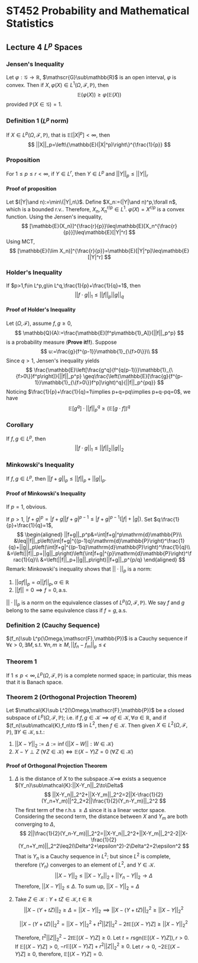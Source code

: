 # ST452 Probability and Mathematical Statistics

## Lecture 4 $L^p$ Spaces

### Jensen's Inequality

Let $\varphi:\mathscr{G}\to\mathbb{R}$, $\mathscr{G}\sub\mathbb{R}$ is an open interval, $\varphi$ is convex. Then if $X,\varphi(X)\in L^1(\Omega,\mathscr{F},\mathbb{P})$, then
$$
\mathbb{E}(\varphi(X))\geq\varphi(\mathbb{E}(X))
$$
provided $\mathbb{P}(X\in\mathscr{G})=1$.

### Definition 1 ($L^p$ norm)

If $X\in L^p(\Omega,\mathscr{F},\mathbb{P})$, that is $\mathbb{E}[|X|^p]<\infty$, then
$$
||X||_p=\left\{\mathbb{E}(|X|^p)\right\}^{\frac{1}{p}}
$$

### Proposition

For $1\leq p\leq r<\infty$, if $Y\in L^r$, then $Y\in L^p$ and $||Y||_p\leq||Y||_r$

#### Proof of proposition

Let $(|Y|\and n):=\min\{|Y|,n\}$. Define $X_n:=(|Y|\and n)^p,\forall n$, which is a bounded r.v.. Therefore, $X_n,X_n^{r/p}\in L^1$. $\varphi(X)=X^{r/p}$ is a convex function. Using the Jensen's inequality, 
$$
[\mathbb{E}(X_n)]^{\frac{r}{p}}\leq\mathbb{E}[X_n^{\frac{r}{p}}]\leq\mathbb{E}[|Y|^r]
$$
Using MCT, 
$$
[\mathbb{E}(\lim X_n)]^{\frac{r}{p}}=\mathbb{E}[|Y|^p]\leq\mathbb{E}[|Y|^r]
$$

### Holder's Inequality

If $p>1,f\in L^p,g\in L^q,\frac{1}{p}+\frac{1}{q}=1$, then
$$
||f\cdot g||_1\leq||f||_p||g||_q
$$

#### Proof of Holder's Inequality

Let $(\Omega,\mathscr{F})$, assume $f,g\geq0$, 
$$
\mathbb{Q}(A):=\frac{\mathbb{E}[f^p\mathbb{1}_A]}{||f||_p^p}
$$
is a probability measure (**Prove it!!**).  Suppose
$$
u:=\frac{g}{f^{p-1}}\mathbb{1}_{\{f>0\}}\\
$$
Since $q>1$, Jensen's inequality yields
$$
\frac{\mathbb{E}\left[\frac{g^q}{f^{q(p-1)}}\mathbb{1}_{\{f>0\}}f^p\right]}{||f||_p^p}
\geq\frac{\left(\mathbb{E}[\frac{g}{f^{p-1}}\mathbb{1}_{\{f>0\}}f^p]\right)^q}{||f||_p^{pq}}
$$
Noticing $\frac{1}{p}+\frac{1}{q}=1\implies p+q=pq\implies p+q-pq=0$, we have
$$
\mathbb{E}[g^q]\cdot||f||_p^q\geq (\mathbb{E}[g\cdot f])^q
$$

### Corollary

If $f,g\in L^p$, then
$$
||f\cdot g||_1\leq||f||_2||g||_2
$$

### Minkowski's Inequality

If $f,g\in L^p$, then $||f+g||_p\leq||f||_p+||g||_p$.

#### Proof of Minkowski's Inequality

If $p=1$, obvious.

If $p>1$, $|f+g|^p=|f+g||f+g|^{p-1}\leq|f+g|^{p-1}(|f|+|g|)$. Set $q:\frac{1}{p}+\frac{1}{q}=1$, 
$$
\begin{aligned}
||f+g||_p^p&=\int|f+g|^p\mathrm{d}\mathbb{P}\\
&\leq||f||_p\left(\int|f+g|^{(p-1)q}\mathrm{d}\mathbb{P}\right)^\frac{1}{q}+||g||_p\left(\int|f+g|^{(p-1)q}\mathrm{d}\mathbb{P}\right)^\frac{1}{q}\\
&=\left(||f||_p+||g||_p\right)\left(\int|f+g|^{p}\mathrm{d}\mathbb{P}\right)^\frac{1}{q}\\
&=\left(||f||_p+||g||_p\right)||f+g||_p^{p/q}
\end{aligned}
$$
Remark: Minkowski's inequality shows that $||\cdot||_p$ is a norm:

1. $||\alpha f||_p=\alpha||f||_p,\alpha\in\mathbb{R}$
2. $||f||=0\implies f=0,\text{a.s.}$

$||\cdot||_p$ is a norm on the equivalence classes of $L^p(\Omega,\mathscr{F},\mathbb{P})$. We say $f$ and $g$ belong to the same equivalence class if $f=g,\text{a.s.}$

### Definition 2 (Cauchy Sequence)

$(f_n)\sub L^p(\Omega,\mathscr{F},\mathbb{P})$ is a Cauchy sequence if $\forall\epsilon>0,\exists M,\text{s.t. }\forall n,m\geq M,||f_n-f_m||_p\leq\epsilon$

### Theorem 1

If $1\leq p<\infty,L^p(\Omega,\mathscr{F},\mathbb{P})$ is a complete normed space; in particular, this meas that it is Banach space.

### Theorem 2 (Orthogonal Projection Theorem)

Let $\mathcal{K}\sub L^2(\Omega,\mathscr{F},\mathbb{P})$ be a closed subspace of $L^p(\Omega,\mathscr{F},\mathbb{P})$; i.e. if $f,g\in\mathcal{K}\implies\alpha f\in\mathcal{K},\forall \alpha\in\mathbb{R}$, and if $(f_n)\sub\mathcal{K},f_n\to f$ in $L^2$, then $f\in\mathcal{K}$. Then given $X\in L^2(\Omega,\mathscr{F},\mathbb{P}),\exists Y\in\mathcal{K},\text{s.t.}$:

1. $||X-Y||_2:=\Delta:=\inf\{||X-W||:W\in\mathcal{K}\}$
2. $X-Y\perp Z\ (\forall Z\in\mathcal{K})\iff\mathbb{E}(X-Y)Z=0\ (\forall Z\in\mathcal{K})$

#### Proof of Orthogonal Projection Theorem

1. $\Delta$ is the distance of $X$ to the subspace $\mathcal{K}\implies$ exists a sequence $(Y_n)\sub\mathcal{K}:||X-Y_n||_2\to\Delta$
   $$
   ||X-Y_n||_2^2+||X-Y_m||_2^2=2||X-\frac{1}{2}(Y_n+Y_m)||^2_2+2||\frac{1}{2}(Y_n-Y_m)||_2^2
   $$
   The first term of the r.h.s $\geq\Delta$ since it is a linear vector space. Considering the second term, the distance between $X$ and $Y_m$ are both converging to $\Delta$, 
   $$
   2||\frac{1}{2}(Y_n-Y_m)||_2^2=||X-Y_n||_2^2+||X-Y_m||_2^2-2||X-\frac{1}{2}(Y_n+Y_m)||_2^2\leq2(\Delta^2+\epsilon^2)-2\Delta^2=2\epsilon^2
   $$
   That is $Y_n$ is a Cauchy sequence in $L^2$; but since $L^2$ is complete, therefore $(Y_n)$ converges to an element of $L^2$, and $Y\in\mathcal{K}$. 
   $$
   ||X-Y||_2\leq||X-Y_n||_2+||Y_n-Y||_2\to\Delta
   $$
   Therefore, $||X-Y||_2\leq\Delta$. To sum up, $||X-Y||_2=\Delta$

2. Take $Z\in\mathcal{K}:Y+tZ\in\mathcal{K},t\in\mathbb{R}$
   $$
   ||X-(Y+tZ)||_2\geq\Delta=||X-Y||_2\implies||X-(Y+tZ)||_2^2\geq||X-Y||_2^2
   $$

   $$
   ||X-(Y+tZ)||_2^2=||X-Y||_2^2+t^2||Z||_2^2-2t\mathbb{E}[(X-Y)Z]\geq||X-Y||_2^2
   $$

   Therefore, $t^2||Z||^2_2-2t\mathbb{E}[(X-Y)Z]\geq0$. Let $t=r\text{sgn}(\mathbb{E}[(X-Y)Z]),r>0$. If $\mathbb{E}[(X-Y)Z]>0$, $-r\mathbb{E}[(X-Y)Z]+r^2||Z||_2^2\geq0$. Let $r\to0$, $-2\mathbb{E}[(X-Y)Z]\geq0$, therefore, $\mathbb{E}[(X-Y)Z]=0$.

